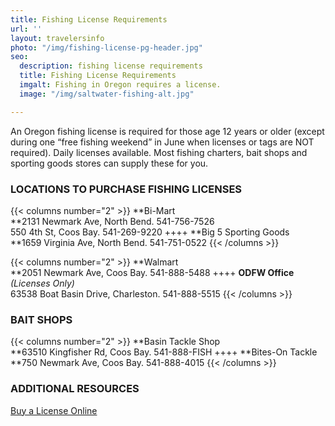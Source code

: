 ```yaml
---
title: Fishing License Requirements
url: ''
layout: travelersinfo
photo: "/img/fishing-license-pg-header.jpg"
seo:
  description: fishing license requirements
  title: Fishing License Requirements
  imgalt: Fishing in Oregon requires a license.
  image: "/img/saltwater-fishing-alt.jpg"

---
```

An Oregon fishing license is required for those age 12 years or older (except during one “free fishing weekend” in June when licenses or tags are NOT required). Daily licenses available. Most fishing charters, bait shops and sporting goods stores can supply these for you.

### LOCATIONS TO PURCHASE FISHING LICENSES

{{< columns number="2" >}}
**Bi-Mart  
**2131 Newmark Ave, North Bend. 541-756-7526  
550 4th St, Coos Bay. 541-269-9220
\++++
**Big 5 Sporting Goods  
**1659 Virginia Ave, North Bend. 541-751-0522
{{< /columns >}}

{{< columns number="2" >}}
**Walmart  
**2051 Newmark Ave, Coos Bay. 541-888-5488
\++++
**ODFW Office**  
_(Licenses Only)_  
63538 Boat Basin Drive, Charleston. 541-888-5515
{{< /columns >}}

### BAIT SHOPS

{{< columns number="2" >}}
**Basin Tackle Shop  
**63510 Kingfisher Rd, Coos Bay. 541-888-FISH
\++++
**Bites-On Tackle  
**750 Newmark Ave, Coos Bay. 541-888-4015
{{< /columns >}}

### ADDITIONAL RESOURCES

[Buy a License Online](https://myodfw.com/articles/how-buy-license-or-tag)